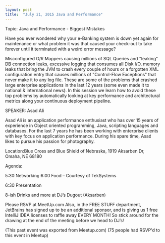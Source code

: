 ```yaml
---
layout: post
title:  "July 21, 2015 Java and Performance"
---
```


Topic: Java and Performance - Biggest Mistakes

Have you ever wondered why your e-Banking system is down yet again for maintenance or what problem it was that caused your check-out to take forever until it terminated with a weird error message?

Misconfigured O/R Mappers causing millions of SQL Queries and "leaking" DB connection leaks, excessive logging that consumes all Disk I/O, memory leaks that bring the JVM to crash every couple of hours or a forgotten XML configuration entry that causes millions of "Control-Flow Exceptions" that never make it to any log file. These are some of the problems that crashed large enterprise applications in the last 12 years (some even made it to national & international news). In this session we learn how to avoid these top problems by automatically looking at key performance and architectural metrics along your continuous deployment pipeline.

SPEAKER: Asad Ali

Asad Ali is an application performance enthusiast who has over 15 years of experience in Object oriented programming, Java, scripting languages and databases. For the last 7 years he has been working with enterprise clients with key focus on application performance. During his spare time, Asad likes to pursue his passion for photography.

Location:Blue Cross and Blue Shield of Nebraska, 1919 Aksarben Dr, Omaha, NE 68180

Agenda:

5:30 Networking
6:00 Food – Courtesy of TekSystems

6:30 Presentation

8-ish Drinks and more at DJ’s Dugout (Aksarben)

Please RSVP at MeetUp.com Also, in the FREE STUFF department, JetBrains has signed up to be an additional sponsor, and is giving us 1 free IntelliJ IDEA licenses to raffle away EVERY MONTH! So stick around for the drawing at the end of the meeting before we head to DJ’s!

(This past event was exported from Meetup.com)
(75 people had RSVP'd to this event in Meetup)